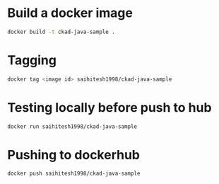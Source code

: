 # Build a docker image

```bash
docker build -t ckad-java-sample .
```

# Tagging 

```bash
docker tag <image id> saihitesh1998/ckad-java-sample
```

# Testing locally before push to hub

```bash
docker run saihitesh1998/ckad-java-sample
```

# Pushing to dockerhub

```bash
docker push saihitesh1998/ckad-java-sample
```
